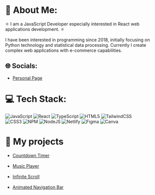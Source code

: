 # 💫 About Me:
⚛️ I am a JavaScript Developer especially interested in React web applications development. ⚛️
<br>
<br>
I have been interested in programming since 2018, initially focusing on Python technology and statistical data processing. Currently I create complex web applications with e-commerce capabilities.


## 🌐 Socials:
<ul>
  <li><a target=_blank href = "https://gracjan-gutowski.netlify.app/">Personal Page</a></li>
</ul>



# 💻 Tech Stack:
![JavaScript](https://img.shields.io/badge/javascript-%23323330.svg?style=for-the-badge&logo=javascript&logoColor=%23F7DF1E) 
![React](https://img.shields.io/badge/react-%2320232a.svg?style=for-the-badge&logo=react&logoColor=%2361DAFB) 
![TypeScript](https://img.shields.io/badge/typescript-%23007ACC.svg?style=for-the-badge&logo=typescript&logoColor=white) 
![HTML5](https://img.shields.io/badge/html5-%23E34F26.svg?style=for-the-badge&logo=html5&logoColor=white) 
![TailwindCSS](https://img.shields.io/badge/tailwindcss-%2338B2AC.svg?style=for-the-badge&logo=tailwind-css&logoColor=white) 	
![CSS3](https://img.shields.io/badge/css3-%231572B6.svg?style=for-the-badge&logo=css3&logoColor=white) 
![NPM](https://img.shields.io/badge/NPM-%23000000.svg?style=for-the-badge&logo=npm&logoColor=white) 
![NodeJS](https://img.shields.io/badge/node.js-6DA55F?style=for-the-badge&logo=node.js&logoColor=white) 
![Netlify](https://img.shields.io/badge/netlify-%23000000.svg?style=for-the-badge&logo=netlify&logoColor=#00C7B7) 
![Figma](https://img.shields.io/badge/figma-%23F24E1E.svg?style=for-the-badge&logo=figma&logoColor=white) 
![Canva](https://img.shields.io/badge/Canva-%2300C4CC.svg?style=for-the-badge&logo=Canva&logoColor=white)

# 🔨 My projects
<ul>
  <li><a target=_blank href = "https://gracek-g.github.io/countdown/">Countdown Timer</a></li>
  <br>
  <li><a target=_blank href = "https://gracek-g.github.io/music-player/">Music Player</a></li>
  <br>
  <li><a target=_blank href = "https://gracek-g.github.io/infinity-scroll-study/">Infinite Scroll</a></li>
  <br>
  <li><a target=_blank href = "https://gracek-g.github.io/Animated-navigation-bar/">Animated Navigation Bar</a></li>
</ul>

<!-- 
# 📊 GitHub Stats:
![](https://github-readme-stats.vercel.app/api?username=Gracek-G&theme=dark&hide_border=false&include_all_commits=false&count_private=false)<br/> 
![](https://github-readme-streak-stats.herokuapp.com/?user=Gracek-G&theme=dark&hide_border=false)<br/> 
![](https://github-readme-stats.vercel.app/api/top-langs/?username=Gracek-G&theme=dark&hide_border=false&include_all_commits=false&count_private=false&layout=compact) -->

<!-- Proudly created with GPRM ( https://gprm.itsvg.in ) -->
